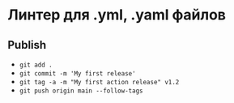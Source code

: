 # Линтер для .yml, .yaml файлов

## Publish

- `git add .`
- `git commit -m 'My first release'`
- `git tag -a -m "My first action release" v1.2`
- `git push origin main --follow-tags`